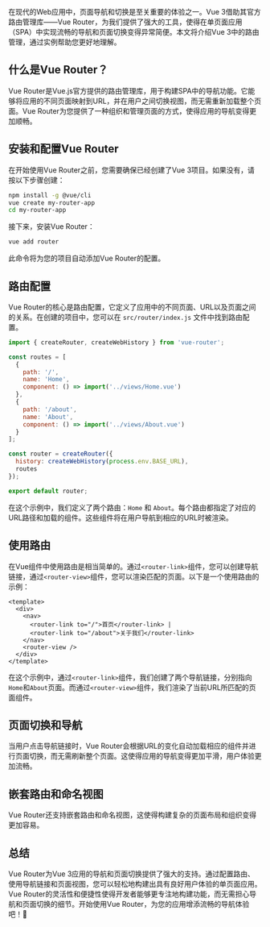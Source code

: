 
在现代的Web应用中，页面导航和切换是至关重要的体验之一。Vue 3借助其官方路由管理库——Vue Router，为我们提供了强大的工具，使得在单页面应用（SPA）中实现流畅的导航和页面切换变得异常简便。本文将介绍Vue 3中的路由管理，通过实例帮助您更好地理解。

## 什么是Vue Router？

Vue Router是Vue.js官方提供的路由管理库，用于构建SPA中的导航功能。它能够将应用的不同页面映射到URL，并在用户之间切换视图，而无需重新加载整个页面。Vue Router为您提供了一种组织和管理页面的方式，使得应用的导航变得更加顺畅。

## 安装和配置Vue Router

在开始使用Vue Router之前，您需要确保已经创建了Vue 3项目。如果没有，请按以下步骤创建：

```bash
npm install -g @vue/cli
vue create my-router-app
cd my-router-app
```

接下来，安装Vue Router：

```bash
vue add router
```

此命令将为您的项目自动添加Vue Router的配置。

## 路由配置

Vue Router的核心是路由配置，它定义了应用中的不同页面、URL以及页面之间的关系。在创建的项目中，您可以在 `src/router/index.js` 文件中找到路由配置。

```javascript
import { createRouter, createWebHistory } from 'vue-router';

const routes = [
  {
    path: '/',
    name: 'Home',
    component: () => import('../views/Home.vue')
  },
  {
    path: '/about',
    name: 'About',
    component: () => import('../views/About.vue')
  }
];

const router = createRouter({
  history: createWebHistory(process.env.BASE_URL),
  routes
});

export default router;
```

在这个示例中，我们定义了两个路由：`Home` 和 `About`。每个路由都指定了对应的URL路径和加载的组件。这些组件将在用户导航到相应的URL时被渲染。

## 使用路由

在Vue组件中使用路由是相当简单的。通过`<router-link>`组件，您可以创建导航链接，通过`<router-view>`组件，您可以渲染匹配的页面。以下是一个使用路由的示例：

```vue
<template>
  <div>
    <nav>
      <router-link to="/">首页</router-link> |
      <router-link to="/about">关于我们</router-link>
    </nav>
    <router-view />
  </div>
</template>
```

在这个示例中，通过`<router-link>`组件，我们创建了两个导航链接，分别指向`Home`和`About`页面。而通过`<router-view>`组件，我们渲染了当前URL所匹配的页面组件。

## 页面切换和导航

当用户点击导航链接时，Vue Router会根据URL的变化自动加载相应的组件并进行页面切换，而无需刷新整个页面。这使得应用的导航变得更加平滑，用户体验更加流畅。

## 嵌套路由和命名视图

Vue Router还支持嵌套路由和命名视图，这使得构建复杂的页面布局和组织变得更加容易。

## 总结

Vue Router为Vue 3应用的导航和页面切换提供了强大的支持。通过配置路由、使用导航链接和页面视图，您可以轻松地构建出具有良好用户体验的单页面应用。Vue Router的灵活性和便捷性使得开发者能够更专注地构建功能，而无需担心导航和页面切换的细节。开始使用Vue Router，为您的应用增添流畅的导航体验吧！🚀
